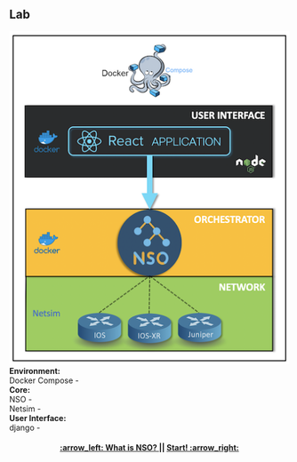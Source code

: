 ## Lab

![Test Topology](/test.png)
**Environment:**  
 Docker Compose - <description>  
**Core:**  
 NSO - <description>  
 Netsim - <description>  
**User Interface:**  
 django - <description>  

<h4 align="center"> <a href="/readme/1.md"> :arrow_left: What is NSO? </a> || <a href="/readme/3.md"> Start! :arrow_right: </a> </h4>

